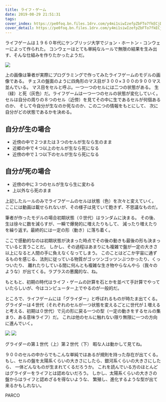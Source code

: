 ```yaml
---
title: ライフ・ゲーム
date: 2019-08-29 21:51:31
tags:
cover_index: https://pe0foq.bn.files.1drv.com/y4mi1siwIzefpZbFTo7fkECjD9rd8KRHQH-G_7IgpmAFLQFGAbAP49HRszj65Th5DIROsPmFvFcUoeDNU0gpKqVJlqCMijG5rOAAjELDyEr_Mt_970nPjLg_-I8-YTQ7a2u_f0FLXy0Ds9_Q5HWpu6OtptJEIQateGKBIxpN5JDAjkky8WcjmlpJPeeEEq2OHDrOVKCIOvQ_YshsDYzH9WCxg?width=660&height=254&cropmode=none
cover_detail: https://pe0foq.bn.files.1drv.com/y4mi1siwIzefpZbFTo7fkECjD9rd8KRHQH-G_7IgpmAFLQFGAbAP49HRszj65Th5DIROsPmFvFcUoeDNU0gpKqVJlqCMijG5rOAAjELDyEr_Mt_970nPjLg_-I8-YTQ7a2u_f0FLXy0Ds9_Q5HWpu6OtptJEIQateGKBIxpN5JDAjkky8WcjmlpJPeeEEq2OHDrOVKCIOvQ_YshsDYzH9WCxg?width=1300&height=500&cropmode=none
---
```


ライフゲームは１９６０年代にケンブリッジ大学でジョン・ホートン・コンウェーによって作られた。
コンウェーはとても単純なルールで無限の結果を生み出す、そんな仕組みを作りたかったようだ。

![](https://7p36qg.bn.files.1drv.com/y4mtNaEPubJEFKiAmAUNaQmqgg6WdKzmvgvOP3yDVj1abt7f9gP7a7TZzUKlUaZ5XqnJDlBjhzUyrnHlBPBp4z1jpA-1Jmewsi4iTuiSCCsC1cM5w-4tqU8BDcu-csGHrTTaKfYRAdKV3fNbUIwoQOle23DAbBajo6JJWogv2U0xhu2gGAgwdboSEkt7kXi4aGMLcY7FqfZJDx7PjGPw2xMZQ?width=600&height=600&cropmode=none)

上の画像は筆者が実際にプログラミングで作ってみたライフゲームのモデルの画像である。
チェスの盤面のように四角形のマス目が３００×３００の９００マス並んでいる。
マス目をセルと呼ぶ。一つ一つのセルには二つの状態がある。
生（緑）と死（灰色）だ。ライフゲームは一つ一つのセルの状態が変化していく。
セルは自分の周りの８つのセル（近傍）を見てその中に生であるセルが何個ある
のか、
そして今自分が生なのか死なのか、この二つの情報をもとにして、
次に自分がどの状態であるかを決める。

## 自分が生の場合

- 近傍の中で２つまたは３つのセルが生なら生のまま
- 近郷の中で４つ以上のセルが生なら死になる
- 近傍の中で１つ以下のセルが生なら死になる

## 自分が死の場合

- 近傍の中に３つのセルが生なら生に変わる
- 上以外なら死のまま

上記したルールのみでライフゲームのセルは状態（色）を次々と変えていく。
ここには動画は載せられないが、その様子は見ていて飽きず、不思議なものだ。

筆者が作ったモデルの場合初期状態（０世代）はランダムに決まる。
その後、生は徐々に数を減らすが、一瞬で爆発的に増えたりもして、
減ったり増えたりを繰り返す。最終的には一定の形（動き）に落ち着く。

ここで感動的なのは初期状態が決まった時点でその後の動きも最後の形も決まっていると言うことだ。
しかし、その過程はあまりにも複雑で盤が一定の大きさ以上になると人間の手に負えなくなってしまう。
このことはどこか宇宙に通ずるものを感じる、法則に従っている物質がゴッツンゴッツンぶつかったり、くっついたり、
離れたりしている間に何んとも複雑な生き物やらなんやら（我々のような）が出てくる。ラプラスの悪魔的な、ね。

もともと、初期の時代はライフ・ゲームの計算を石とかを並べて手計算でやっていたらしいが、今はコンピューター上でやるのが一般的だ。

ところで、ライフゲームには「グライダー」と呼ばれるものが時たま出てくる。
グライダーは４世代（それぞれのセルが一つ状態を変えるごとに世代が１増えると考える、初期は０世代）で元の形に戻る一つの型（一定の動きをするセルの集まり、ある意味ライフ）だ。
これは他のセルに触れない限り無限に一つの方向に進んでいく。

![](https://7p37qg.bn.files.1drv.com/y4mpTtbnxxY4qUAYDd_DqmNaSc23DfwRrA4JRzF-7UPBGCh2wol_MWGPxIi67CCCB_vgEZhsx-ohcOR2iDNhAlVHY9ajjC5KeFTe05h91RvVdTj1H8DXwX-GCPvMtT36yz5BxKuiPSa9rOXrveTIFGM0KG-RbLXAEJwvWDYOzppk1RbDjMLrBZ21fGxjLc2KOrzHjfHmmGdWwepNI25SeWO2g?width=60&height=59&cropmode=none)
![](https://7p30qg.bn.files.1drv.com/y4mbr5TFJCAoB9DovwNmA8SRwPwMeAaD5H9dYX9pY72HgZbq_ANt-4PMgSShqMxh_a6ViEcUgYF7kD42u4RIskvkDEG0R9F-J5fTnf3cgSK7c8uIsP8aOYcAFVlWQJ4FrPydBk78NWQIwFhqrzqOpVE5m_waIdxfRhxL-XOGwQAFwFgtFaLpCp8B8IUIathzPsFxLNWQEEwazVQcxlslDHoGw?width=64&height=67&cropmode=none)

グライダーの第１世代（上）第２世代（下）
暇な人は動かして見てね。

９００のセルの中からでもこんな単純ではあるが規則を持った存在が出てくる。
もし、セルの盤を太陽系くらいの大きさにしたら、銀河系くらいの大きさにしたら、
一体どんなものが生まれてくるだろうか。
これを読んでいる方のほとんどはグライダーをライフとは認めないだろう。
しかし、太陽系くらいの大きさの盤からはライフと認めざるを得ないような、
繁殖し、進化するような型が出て来るかもしれない。

PARCO
